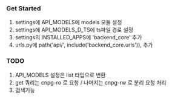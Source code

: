 ### Get Started
1. settings에 API_MODELS에 models 모듈 설정
2. settings에 API_MODELS_D_TS에 ts파일 경로 설정
3. settings의 INSTALLED_APPS에 'backend_core' 추가
4. urls.py에 path('api/', include('backend_core.urls')), 추가

### TODO
1. API_MODELS 설정은 list 타입으로 변환
2. get 쿼리는 cnpg-ro 로 요청 / 나머지는 cnpg-rw 로 분리 요청 처리
3. 검색기능 